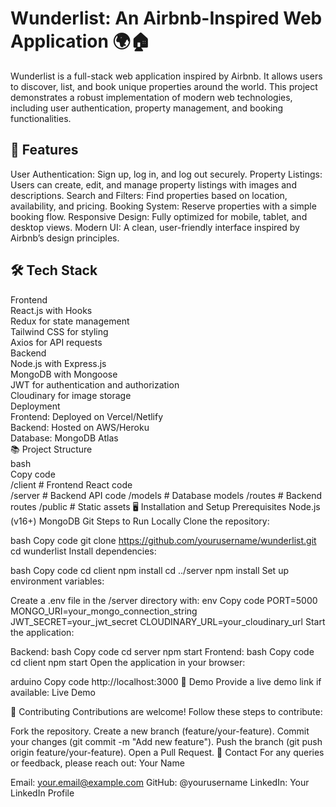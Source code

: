 <h1><b>Wunderlist: An Airbnb-Inspired Web Application 🌍🏠</b> </h1>
Wunderlist is a full-stack web application inspired by Airbnb. It allows users to discover, list, and book unique properties around the world. This project demonstrates a robust implementation of modern web technologies, including user authentication, property management, and booking functionalities.

<h2>🚀 Features</h2>
User Authentication: Sign up, log in, and log out securely.
Property Listings: Users can create, edit, and manage property listings with images and descriptions.
Search and Filters: Find properties based on location, availability, and pricing.
Booking System: Reserve properties with a simple booking flow.
Responsive Design: Fully optimized for mobile, tablet, and desktop views.
Modern UI: A clean, user-friendly interface inspired by Airbnb’s design principles.

<h2>🛠️ Tech Stack</h2>
Frontend <br>
React.js with Hooks <br>
Redux for state management <br>
Tailwind CSS for styling<br>
Axios for API requests<br>
Backend<br>
Node.js with Express.js<br>
MongoDB with Mongoose<br>
JWT for authentication and authorization<br>
Cloudinary for image storage<br>
Deployment<br>
Frontend: Deployed on Vercel/Netlify<br>
Backend: Hosted on AWS/Heroku<br>
Database: MongoDB Atlas<br>
📚 Project Structure<br>
bash<br>
Copy code<br>
/client       # Frontend React code <br>
/server       # Backend API code
/models       # Database models
/routes       # Backend routes
/public       # Static assets
🖥️ Installation and Setup
Prerequisites
Node.js (v16+)
MongoDB
Git
Steps to Run Locally
Clone the repository:

bash
Copy code
git clone https://github.com/yourusername/wunderlist.git
cd wunderlist
Install dependencies:

bash
Copy code
cd client
npm install
cd ../server
npm install
Set up environment variables:

Create a .env file in the /server directory with:
env
Copy code
PORT=5000
MONGO_URI=your_mongo_connection_string
JWT_SECRET=your_jwt_secret
CLOUDINARY_URL=your_cloudinary_url
Start the application:

Backend:
bash
Copy code
cd server
npm start
Frontend:
bash
Copy code
cd client
npm start
Open the application in your browser:

arduino
Copy code
http://localhost:3000
🌟 Demo
Provide a live demo link if available:
Live Demo

🤝 Contributing
Contributions are welcome! Follow these steps to contribute:

Fork the repository.
Create a new branch (feature/your-feature).
Commit your changes (git commit -m "Add new feature").
Push the branch (git push origin feature/your-feature).
Open a Pull Request.
📧 Contact
For any queries or feedback, please reach out:
Your Name

Email: your.email@example.com
GitHub: @yourusername
LinkedIn: Your LinkedIn Profile
